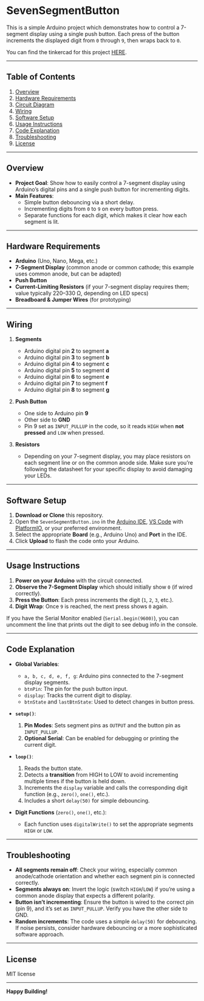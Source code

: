 # SevenSegmentButton

This is a simple Arduino project which demonstrates how to control a 7-segment display using a single push button. Each press of the button increments the displayed digit from `0` through `9`, then wraps back to `0`.

You can find the tinkercad for this project [HERE](https://www.tinkercad.com/things/bkXb4d2VuoZ-seven-segment-counter).

---

## Table of Contents
1. [Overview](#overview)
2. [Hardware Requirements](#hardware-requirements)
3. [Circuit Diagram](#circuit-diagram)
4. [Wiring](#wiring)
5. [Software Setup](#software-setup)
6. [Usage Instructions](#usage-instructions)
7. [Code Explanation](#code-explanation)
8. [Troubleshooting](#troubleshooting)
9. [License](#license)

---

## Overview

- **Project Goal**: Show how to easily control a 7-segment display using Arduino’s digital pins and a single push button for incrementing digits.
- **Main Features**:
  - Simple button debouncing via a short delay.
  - Incrementing digits from `0` to `9` on every button press.
  - Separate functions for each digit, which makes it clear how each segment is lit.

---

## Hardware Requirements

- **Arduino** (Uno, Nano, Mega, etc.)
- **7-Segment Display** (common anode or common cathode; this example uses common anode, but can be adapted)
- **Push Button**
- **Current-Limiting Resistors** (if your 7-segment display requires them; value typically 220–330 Ω, depending on LED specs)
- **Breadboard & Jumper Wires** (for prototyping)

---

## Wiring

1. **Segments**  
   - Arduino digital pin **2** to segment **a**  
   - Arduino digital pin **3** to segment **b**  
   - Arduino digital pin **4** to segment **c**  
   - Arduino digital pin **5** to segment **d**  
   - Arduino digital pin **6** to segment **e**  
   - Arduino digital pin **7** to segment **f**  
   - Arduino digital pin **8** to segment **g**

2. **Push Button**  
   - One side to Arduino pin **9**  
   - Other side to **GND**  
   - Pin 9 set as `INPUT_PULLUP` in the code, so it reads `HIGH` when **not pressed** and `LOW` when pressed.

3. **Resistors**  
   - Depending on your 7-segment display, you may place resistors on each segment line or on the common anode side. Make sure you’re following the datasheet for your specific display to avoid damaging your LEDs.

---

## Software Setup

1. **Download or Clone** this repository.
2. Open the `SevenSegmentButton.ino` in the [Arduino IDE](https://www.arduino.cc/en/software), [VS Code](https://code.visualstudio.com/) with [PlatformIO](https://platformio.org/), or your preferred environment.
3. Select the appropriate **Board** (e.g., Arduino Uno) and **Port** in the IDE.
4. Click **Upload** to flash the code onto your Arduino.

---

## Usage Instructions

1. **Power on your Arduino** with the circuit connected.  
2. **Observe the 7-Segment Display** which should initially show `0` (if wired correctly).
3. **Press the Button**: Each press increments the digit (`1`, `2`, `3`, etc.).  
4. **Digit Wrap**: Once `9` is reached, the next press shows `0` again.

If you have the Serial Monitor enabled (`Serial.begin(9600)`), you can uncomment the line that prints out the digit to see debug info in the console.

---

## Code Explanation

- **Global Variables**:
  - `a, b, c, d, e, f, g`: Arduino pins connected to the 7-segment display segments.
  - `btnPin`: The pin for the push button input.
  - `display`: Tracks the current digit to display.
  - `btnState` and `lastBtnState`: Used to detect changes in button press.

- **`setup()`**:
  1. **Pin Modes**: Sets segment pins as `OUTPUT` and the button pin as `INPUT_PULLUP`.
  2. **Optional Serial**: Can be enabled for debugging or printing the current digit.

- **`loop()`**:
  1. Reads the button state.
  2. Detects a **transition** from HIGH to LOW to avoid incrementing multiple times if the button is held down.
  3. Increments the `display` variable and calls the corresponding digit function (e.g., `zero()`, `one()`, etc.).
  4. Includes a short `delay(50)` for simple debouncing.

- **Digit Functions** (`zero()`, `one()`, etc.):
  - Each function uses `digitalWrite()` to set the appropriate segments `HIGH` or `LOW`.  

---

## Troubleshooting

- **All segments remain off**: Check your wiring, especially common anode/cathode orientation and whether each segment pin is connected correctly.
- **Segments always on**: Invert the logic (switch `HIGH`/`LOW`) if you’re using a common anode display that expects a different polarity.
- **Button isn’t incrementing**: Ensure the button is wired to the correct pin (pin 9), and it’s set as `INPUT_PULLUP`. Verify you have the other side to GND.
- **Random increments**: The code uses a simple `delay(50)` for debouncing. If noise persists, consider hardware debouncing or a more sophisticated software approach.

---

## License

MIT license

---

**Happy Building!**
